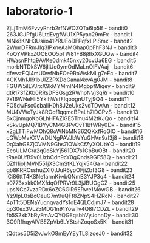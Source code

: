 # laboratorio-1
ZjLjTmM6FvvyRnrb2rfNWOZOTa6ip5If - bandit0 
263JGJPfgU6LtdEvgfWU1XP5yac29mFx - bandit1  
MNk8KNH3Usiio41PRUEoDFPqfxLPlSmx - bandit2  
2WmrDFRmJIq3IPxneAaMGhap0pFhF3NJ - bandit3  
4oQYVPkxZOOEOO5pTW81FB8j8lxXGUQw - bandit4  
HWasnPhtq9AVKe0dmk45nxy20cvUa6EG - bandit5  
morbNTDkSW6jIlUc0ymOdMaLnOlFVAaj - bandit6  
dfwvzFQi4mU0wfNbFOe9RoWskMLg7eEc - bandit7  
4CKMh1JI91bUIZZPXDqGanal4xvAg0JM - bandit8  
FGUW5ilLVJrxX9kMYMmlN4MgbpfMiqey - bandit9  
dtR173fZKb0RRsDFSGsg2RWnpNVj3qRr - bandit10  
7x16WNeHIi5YkIhWsfFIqoognUTyj9Q4 - bandit11  
FO5dwFsc0cbaIiH0h8J2eUks2vdTDwAn - bandit12  
MU4VWeTyJk8ROof1qqmcBPaLh7lDCPvS - bandit13  
8xCjnmgoKbGLhHFAZlGE5Tmu4M2tKJQo - bandit14  
kSkvUpMQ7lBYyCM4GBPvCvT1BfWRy0Dx - bandit15  
x2gLTTjFwMOhQ8oWNbMN362QKxfRqGlO - bandit16  
cGWpMaKXVwDUNgPAVJbWYuGHVn9zl3j8 - bandit18  
0qXahG8ZjOVMN9Ghs7iOWsCfZyXOUbYO - bandit19  
EeoULMCra2q0dSkYj561DX7s1CpBuOBt - bandit20  
tRae0UfB9v0UzbCdn9cY0gQnds9GF58Q - bandit21  
0Zf11ioIjMVN551jX3CmStKLYqjk54Ga - bandit22  
gb8KRRCsshuZXI0tUuR6ypOFjiZbf3G8 - bandit23  
iCi86ttT4KSNe1armKiwbQNmB3YJP3q4 - bandit24  
s0773xxkk0MXfdqOfPRVr9L3jJBUOgCZ - bandit25  
upsNCc7vzaRDx6oZC6GiR6ERwe1MowGB - bandit26  
Yz9IpL0sBcCeuG7m9uQFt8ZNpS4HZRcN - bandit27  
4pT1t5DENaYuqnqvadYs1oE4QLCdjmJ7 - bandit28  
qp30ex3VLz5MDG1n91YowTv4Q8l7CDZL - bandit29  
fb5S2xb7bRyFmAvQYQGEqsbhVyJqhnDy - bandit30  
3O9RfhqyAlVBEZpVb6LYStshZoqoSx5K - bandit31  

tQdtbs5D5i2vJwkO8mEyYEyTL8izoeJ0 - bandit32 

